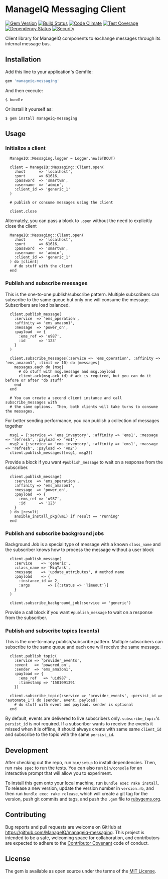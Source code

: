 # ManageIQ Messaging Client

[![Gem Version](https://badge.fury.io/rb/manageiq-messaging.svg)](http://badge.fury.io/rb/manageiq-messaging)
[![Build Status](https://travis-ci.org/ManageIQ/manageiq-messaging.svg)](https://travis-ci.org/ManageIQ/manageiq-messaging)
[![Code Climate](https://codeclimate.com/github/ManageIQ/manageiq-messaging.svg)](https://codeclimate.com/github/ManageIQ/manageiq-messaging)
[![Test Coverage](https://codeclimate.com/github/ManageIQ/manageiq-messaging/badges/coverage.svg)](https://codeclimate.com/github/ManageIQ/manageiq-messaging/coverage)
[![Dependency Status](https://gemnasium.com/ManageIQ/manageiq-messaging.svg)](https://gemnasium.com/ManageIQ/manageiq-messaging)
[![Security](https://hakiri.io/github/ManageIQ/manageiq-messaging/master.svg)](https://hakiri.io/github/ManageIQ/manageiq-messaging/master)

Client library for ManageIQ components to exchange messages through its internal message bus.

## Installation

Add this line to your application's Gemfile:

```ruby
gem 'manageiq-messaging'
```

And then execute:

    $ bundle

Or install it yourself as:

    $ gem install manageiq-messaging

## Usage

### Initialize a client

```
  ManageIQ::Messaging.logger = Logger.new(STDOUT)

  client = ManageIQ::Messaging::Client.open(
    :host      => 'localhost',
    :port      => 61616,
    :password  => 'smartvm',
    :username  => 'admin',
    :client_id => 'generic_1'
  )

  # publish or consume messages using the client

  client.close
```

Alternately, you can pass a block to `.open` without the need to explicitly close the client

```
  ManageIQ::Messaging::Client.open(
    :host      => 'localhost',
    :port      => 61616,
    :password  => 'smartvm',
    :username  => 'admin',
    :client_id => 'generic_1'
  ) do |client|
    # do stuff with the client
  end
```

### Publish and subscribe messages

This is the one-to-one publish/subscribe pattern. Multiple subscribers can subscribe to the same queue but only one will consume the message. Subscribers are load balanced.

```
  client.publish_message(
    :service  => 'ems_operation',
    :affinity => 'ems_amazon1',
    :message  => 'power_on',
    :payload  => {
      :ems_ref => 'u987',
      :id      => '123'
    }
  )

  client.subscribe_messages(:service => 'ems_operation', :affinity => 'ems_amazon1', :limit => 10) do |messages|
    messages.each do |msg|
      # do stuff with msg.message and msg.payload
      client.ack(msg.ack_id) # ack is required, but you can do it before or after "do stuff"
    end
  end

  # You can create a second client instance and call subscribe_messages with
  # the same options.  Then, both clients will take turns to consume the messages.
```

For better sending performance, you can publish a collection of messages together

```
  msg1 = {:service => 'ems_inventory', :affinity => 'ems1', :message => 'refresh', :payload => 'vm1'}
  msg2 = {:service => 'ems_inventory', :affinity => 'ems1', :massage => 'refresh', :payload => 'vm2')
  client.publish_messages([msg1, msg2])
```

Provide a block if you want `#publish_message` to wait on a response from the subscriber.

```
  client.publish_message(
    :service  => 'ems_operation',
    :affinity => 'ems_amazon1',
    :message  => 'power_on',
    :payload  => {
      :ems_ref => 'u987',
      :id      => '123'
    }
  ) do |result|
    ansible_install_pkg(vm1) if result == 'running'
  end
```

### Publish and subscribe background jobs

Background Job is a special type of message with a known `class_name` and the subscriber knows how to process the message without a user block

```
  client.publish_message(
    :service    => 'generic',
    :class_name => 'MiqTask',
    :message    => 'update_attributes', # method name
    :payload    => {
      :instance_id => 2,
      :args        => [{:status => 'Timeout'}]
    }
  )

  client.subscribe_background_job(:service => 'generic')
```

Provide a call block if you want `#publish_message` to wait on a response from the subscriber.

### Publish and subscribe topics (events)

This is the one-to-many publish/subscribe pattern. Multiple subscribers can subscribe to the same queue and each one will receive the same message.

```
  client.publish_topic(
    :service => 'provider_events',
    :event   => 'powered_on',
    :sender  => 'ems_amazon1',
    :payload => {
      :ems_ref   => 'uid987',
      :timestamp => '1501091391'
    })

  client.subscribe_topic(:service => 'provider_events', :persist_id => 'automate_1') do |sender, event, payload|
    # do stuff with event and payload. sender is optional
  end
```

By default, events are delivered to live subscribers only. `subscribe_topic`'s `persist_id` is not required. If a subscriber wants to receive the events it missed when it is offline, it should always create with same same `client_id` and subscribe to the topic with the same `persist_id`.

## Development

After checking out the repo, run `bin/setup` to install dependencies. Then, run `rake spec` to run the tests. You can also run `bin/console` for an interactive prompt that will allow you to experiment.

To install this gem onto your local machine, run `bundle exec rake install`. To release a new version, update the version number in `version.rb`, and then run `bundle exec rake release`, which will create a git tag for the version, push git commits and tags, and push the `.gem` file to [rubygems.org](https://rubygems.org).

## Contributing

Bug reports and pull requests are welcome on GitHub at https://github.com/ManageIQ/manageiq-messaging. This project is intended to be a safe, welcoming space for collaboration, and contributors are expected to adhere to the [Contributor Covenant](http://contributor-covenant.org) code of conduct.

## License

The gem is available as open source under the terms of the [MIT License](http://opensource.org/licenses/MIT).
